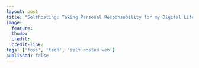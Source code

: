 ```yaml
---
layout: post
title: "Selfhosting: Taking Personal Responsability for my Digital Life or How I Learned to Stop Worrying and Love FOSS"
image:
  feature:
  thumb:
  credit:
  credit-link:
tags: ['foss', 'tech', 'self hosted web']
published: false
---
```


